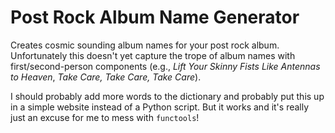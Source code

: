 # Post Rock Album Name Generator

Creates cosmic sounding album names for your post rock album. Unfortunately
this doesn't yet capture the trope of album names with first/second-person
components (e.g., *Lift Your Skinny Fists Like Antennas to Heaven*,
*Take Care, Take Care, Take Care*).

I should probably add more words to the dictionary and probably put this
up in a simple website instead of a Python script. But it works and it's
really just an excuse for me to mess with `functools`!
